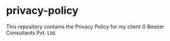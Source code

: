 # privacy-policy
This repository contains the Privacy Policy for my client G Beezer Consultants Pvt. Ltd.

